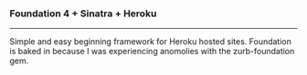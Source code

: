 ### Foundation 4 + Sinatra + Heroku
---
Simple and easy beginning framework for Heroku hosted sites. Foundation is baked in because I was experiencing anomolies with the zurb-foundation gem.